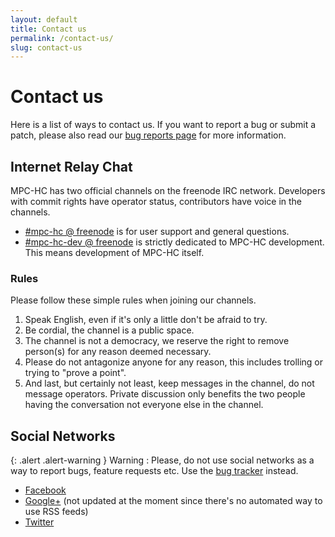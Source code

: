 ```yaml
---
layout: default
title: Contact us
permalink: /contact-us/
slug: contact-us
---
```


# Contact us

Here is a list of ways to contact us. If you want to report a bug or submit a
patch, please also read our [bug reports page](https://trac.mpc-hc.org/wiki/How_to_Report_Issues)
for more information.


## Internet Relay Chat

MPC-HC has two official channels on the freenode IRC network. Developers with
commit rights have operator status, contributors have voice in the channels.

* [#mpc-hc @ freenode](irc://irc.freenode.net/mpc-hc/) is for user support and general questions.
* [#mpc-hc-dev @ freenode](irc://irc.freenode.net/mpc-hc-dev/) is strictly
  dedicated to MPC-HC development. This means development of MPC-HC itself.

### Rules

Please follow these simple rules when joining our channels.

1. Speak English, even if it's only a little don't be afraid to try.
2. Be cordial, the channel is a public space.
3. The channel is not a democracy, we reserve the right to remove person(s) for
   any reason deemed necessary.
4. Please do not antagonize anyone for any reason, this includes trolling or
   trying to "prove a point".
5. And last, but certainly not least, keep messages in the channel, do not
   message operators. Private discussion only benefits the two people having
   the conversation not everyone else in the channel.


## Social Networks

{: .alert .alert-warning }
Warning
: Please, do not use social networks as a way to report bugs, feature requests etc.
Use the [bug tracker](https://trac.mpc-hc.org/wiki/How_to_Report_Issues) instead.

* [Facebook](https://www.facebook.com/MediaPlayerClassicHomeCinema)
* [Google+](https://plus.google.com/+Mpc-hcOrg/) (not updated at the moment since there's no automated way to use RSS feeds)
* [Twitter](https://twitter.com/mpc_hc/)
